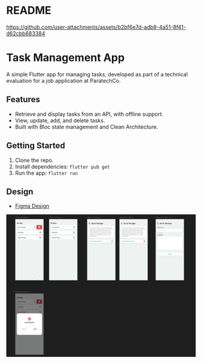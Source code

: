 # README



 

https://github.com/user-attachments/assets/b2bf6e7d-adb8-4a51-8f41-d62cbb683384



# Task Management App

A simple Flutter app for managing tasks, developed as part of a technical evaluation for a job application at ParatechCo.

## Features

- Retrieve and display tasks from an API, with offline support.
- View, update, add, and delete tasks.
- Built with Bloc state management and Clean Architecture.

## Getting Started

1. Clone the repo.
2. Install dependencies: `flutter pub get`
3. Run the app: `flutter run`

## Design

- [Figma Design](https://www.figma.com/file/ROiAm5R4r9qRUo3cbdDK3o/done-task?node-id=0%3A1)

![image.png](README/image.png)
